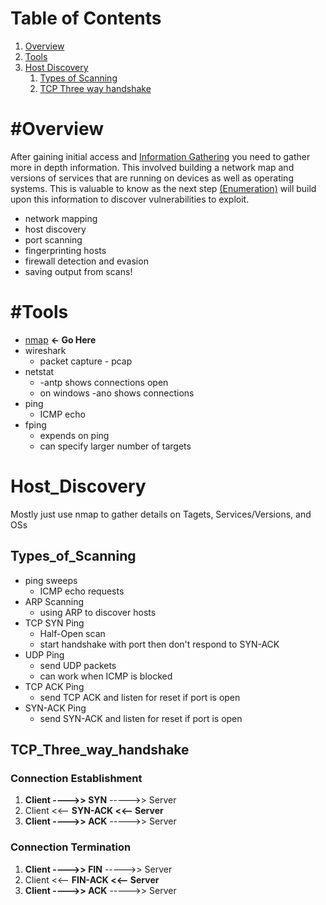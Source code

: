 # Table of Contents
1. [Overview](#Overview)
2. [Tools](#Tools)
3. [Host Discovery](#Host_Discovery)
	1. [Types of Scanning](#Types_of_Scanning)
	2. [TCP Three way handshake](#TCP_Three_way_handshake)

# #Overview
After gaining initial access and [Information Gathering](Information_Gathering) you need to gather more in depth information. This involved building a network map and versions of services that are running on devices as well as operating systems. This is valuable to know as the next step [(Enumeration)](Enumeration) will build upon this information to discover vulnerabilities to exploit.
- network mapping
- host discovery
- port scanning
- fingerprinting hosts
- firewall detection and evasion
- saving output from scans! 

# #Tools
- [nmap](../../Tools/NMAP.md) **<- Go Here**
- wireshark
	- packet capture - pcap
- netstat
	- -antp shows connections open
	- on windows -ano shows connections
- ping
	- ICMP echo 
- fping
	- expends on ping
	- can specify larger number of targets

# Host_Discovery
Mostly just use nmap to gather details on Tagets, Services/Versions, and OSs
## Types_of_Scanning
- ping sweeps
	- ICMP echo requests
- ARP Scanning
	- using ARP to discover hosts
- TCP SYN Ping
	- Half-Open scan
	- start handshake with port then don't respond to SYN-ACK
- UDP Ping
	- send UDP packets
	- can work when ICMP is blocked
- TCP ACK Ping
	- send TCP ACK and listen for reset if port is open
- SYN-ACK Ping
	- send SYN-ACK and listen for reset if port is open
## TCP_Three_way_handshake
### Connection Establishment
1. **Client ---->> SYN** ----->> Server
2. Client <<-- **SYN-ACK <<-- Server**
3. **Client ---->> ACK** ----->> Server
### Connection Termination
1. **Client ---->> FIN** ----->> Server
2. Client <<-- **FIN-ACK <<-- Server**
3. **Client ---->> ACK** ----->> Server